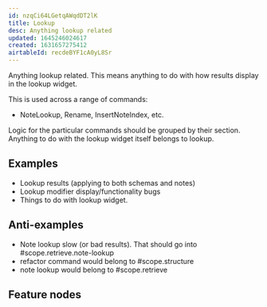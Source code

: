 ```yaml
---
id: nzqCi64LGetqAWqdDT2lK
title: Lookup
desc: Anything lookup related
updated: 1645246024617
created: 1631657275412
airtableId: recdeBYF1cA0yL8Sr
---
```


Anything lookup related. This means anything to do with how results display in the lookup widget. 

This is used across a range of commands:
- NoteLookup, Rename, InsertNoteIndex, etc.

Logic for the particular commands should be grouped by their section. Anything to do with the lookup widget itself belongs to lookup.

## Examples
- Lookup results (applying to both schemas and notes)
- Lookup modifier display/functionality bugs 
- Things to do with lookup widget.

## Anti-examples
- Note lookup slow (or bad results). That should go into #scope.retrieve.note-lookup
- refactor command would belong to #scope.structure
- note lookup would belong to #scope.retrieve

## Feature nodes
